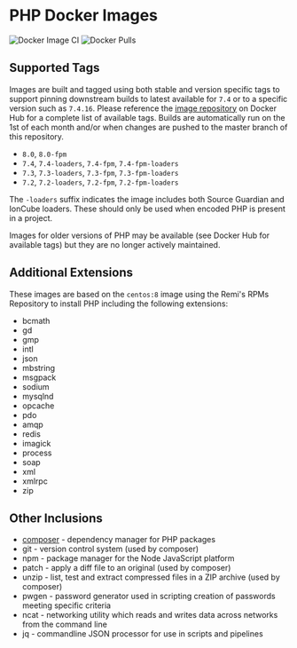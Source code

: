 # PHP Docker Images

![Docker Image CI](https://github.com/davidalger/docker-images-php/workflows/Docker%20Image%20CI/badge.svg)
![Docker Pulls](https://img.shields.io/docker/pulls/davidalger/php.svg?label=Docker%20Pulls)

## Supported Tags

Images are built and tagged using both stable and version specific tags to support pinning downstream builds to latest available for `7.4` or to a specific version such as `7.4.16`. Please reference the [image repository](https://hub.docker.com/r/davidalger/php) on Docker Hub for a complete list of available tags. Builds are automatically run on the 1st of each month and/or when changes are pushed to the master branch of this repository.

* `8.0`, `8.0-fpm`
* `7.4`, `7.4-loaders`, `7.4-fpm`, `7.4-fpm-loaders`
* `7.3`, `7.3-loaders`, `7.3-fpm`, `7.3-fpm-loaders`
* `7.2`, `7.2-loaders`, `7.2-fpm`, `7.2-fpm-loaders`

The `-loaders` suffix indicates the image includes both Source Guardian and IonCube loaders. These should only be used when encoded PHP is present in a project.

Images for older versions of PHP may be available (see Docker Hub for available tags) but they are no longer actively maintained.

## Additional Extensions

These images are based on the `centos:8` image using the Remi's RPMs Repository to install PHP including the following extensions:

* bcmath
* gd
* gmp
* intl
* json
* mbstring
* msgpack
* sodium
* mysqlnd
* opcache
* pdo
* amqp
* redis
* imagick
* process
* soap
* xml
* xmlrpc
* zip

## Other Inclusions

* [composer](https://hub.docker.com/_/composer) - dependency manager for PHP packages
* git - version control system (used by composer)
* npm - package manager for the Node JavaScript platform
* patch - apply a diff file to an original (used by composer)
* unzip - list, test and extract compressed files in a ZIP archive (used by composer)
* pwgen - password generator used in scripting creation of passwords meeting specific criteria
* ncat - networking utility which reads and writes data across networks from the command line
* jq - commandline JSON processor for use in scripts and pipelines
